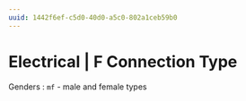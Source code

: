 ```yaml
---
uuid: 1442f6ef-c5d0-40d0-a5c0-802a1ceb59b0
---
```

# Electrical | F Connection Type

Genders
: `mf` - male and female types
